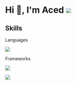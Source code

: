 <h1>Hi 👋, I'm Aced <a href="https://visitorbadge.io/status?path=https%3A%2F%2Fgithub.com%2Facedeu"><img src="https://api.visitorbadge.io/api/visitors?path=https%3A%2F%2Fgithub.com%2Facedeu&label=VISITORS&countColor=%23006eff" /></a></p>
 </h1>
<a href="https://github.com/realveal"></a>

<h2>Skills</h2>
<p>Languages</p>

<img src="https://skillicons.dev/icons?i=js,lua"/>

<p>Frameworks</p>

<img src="https://skillicons.dev/icons?i=nodejs"/>




<a href="https://visitorbadge.io/status?path=https%3A%2F%2Fgithub.com%2Facedeu"><img src="https://api.visitorbadge.io/api/visitors?path=https%3A%2F%2Fgithub.com%2Facedeu&label=VISITORS&countColor=%23006eff" /></a></p>
